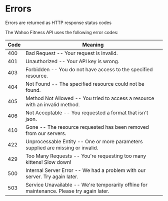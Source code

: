 # Errors

<aside class="notice">
  Errors are returned as HTTP response status codes
</aside>

The Wahoo Fitness API uses the following error codes:

Code | Meaning
---------- | -------
400     | Bad Request -- Your request is invalid.
401     | Unauthorized -- Your API key is wrong.
403     | Forbidden -- You do not have access to the specified resource.
404     | Not Found -- The specified resource could not be found.
405     | Method Not Allowed -- You tried to access a resource with an invalid method.
406     | Not Acceptable -- You requested a format that isn't json.
410     | Gone -- The resource requested has been removed from our servers.
422     | Unprocessable Entity -- One or more parameters supplied are missing or invalid.
429     | Too Many Requests -- You're requesting too many kittens! Slow down!
500     | Internal Server Error -- We had a problem with our server. Try again later.
503     | Service Unavailable -- We're temporarily offline for maintenance. Please try again later.
